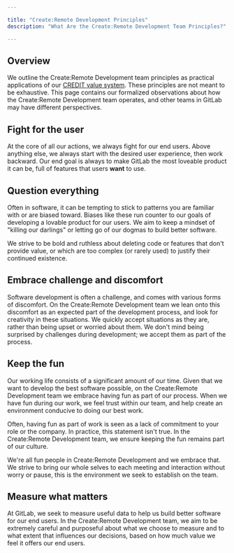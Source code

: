 ```yaml
---

title: "Create:Remote Development Principles"
description: "What Are the Create:Remote Development Team Principles?"

---
```


## Overview

We outline the Create:Remote Development team principles as practical applications of our [CREDIT value system](/handbook/values/). These principles are not meant to be exhaustive. This page contains our formalized observations about how the Create:Remote Development team operates, and other teams in GitLab may have different perspectives.

## Fight for the user

At the core of all our actions, we always fight for our end users. Above anything else, we always start with the desired user experience, then work backward. Our end goal is always to make GitLab the most loveable product it can be, full of features that users **want** to use.

## Question everything

Often in software, it can be tempting to stick to patterns you are familiar with or are biased toward. Biases like these run counter to our goals of developing a lovable product for our users. We aim to keep a mindset of "killing our darlings" or letting go of our dogmas to build better software.

We strive to be bold and ruthless about deleting code or features that don't provide value, or which are too complex (or rarely used) to justify their continued existence.

## Embrace challenge and discomfort

Software development is often a challenge, and comes with various forms of discomfort. On the Create:Remote Development team we lean onto this discomfort as an expected part of the development process, and look for creativity in these situations. We quickly accept situations as they are, rather than being upset or worried about them. We don't mind being surprised by challenges during development; we accept them as part of the process.

## Keep the fun

Our working life consists of a significant amount of our time. Given that we want to develop the best software possible, on the Create:Remote Development team we embrace having fun as part of our process. When we have fun during our work, we feel trust within our team, and help create an environment conducive to doing our best work.

Often, having fun as part of work is seen as a lack of commitment to your role or the company. In practice, this statement isn't true. In the Create:Remote Development team, we ensure keeping the fun remains part of our culture.

We're all fun people in Create:Remote Development and we embrace that. We strive to bring our whole selves to each meeting and interaction without worry or pause, this is the environment we seek to establish on the team.

## Measure what matters

At GitLab, we seek to measure useful data to help us build better software for our end users. In the Create:Remote Development team, we aim to be extremely careful and purposeful about what we choose to measure and to what extent that influences our decisions, based on how much value we feel it offers our end users.
